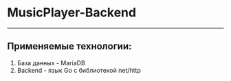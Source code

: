 # MusicPlayer-Backend

---

## Применяемые технологии:
1. База данных - MariaDB
2. Backend - язык Go с библиотекой net/http
